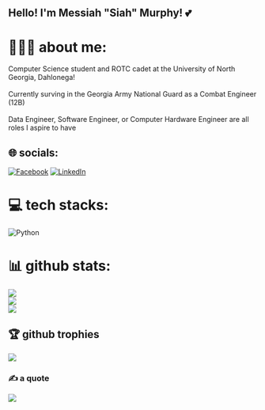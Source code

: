 ## Hello! I'm Messiah "Siah" Murphy! 💕
# 👩🏽‍💻 about me:
Computer Science student and ROTC cadet at the University of North Georgia, Dahlonega! <br/><br>  Currently surving in the Georgia Army National Guard as a Combat Engineer (12B) <br/><br> Data Engineer, Software Engineer, or Computer Hardware Engineer are all roles I aspire to have <br/>


## 🌐 socials:
[![Facebook](https://img.shields.io/badge/Facebook-%231877F2.svg?logo=Facebook&logoColor=white)](https://facebook.com/siahmurphy) [![LinkedIn](https://img.shields.io/badge/LinkedIn-%230077B5.svg?logo=linkedin&logoColor=white)](https://linkedin.com/in/https://www.linkedin.com/in/cdt-messiah-murphy-39965b25b/) 

# 💻 tech stacks:
![Python](https://img.shields.io/badge/python-3670A0?style=for-the-badge&logo=python&logoColor=ffdd54) 
# 📊 github stats:
![](https://github-readme-stats.vercel.app/api?username=saismurphy&theme=rose_pine&hide_border=false&include_all_commits=false&count_private=false)<br/>
![](https://github-readme-streak-stats.herokuapp.com/?user=saismurphy&theme=rose_pine&hide_border=false)<br/>
![](https://github-readme-stats.vercel.app/api/top-langs/?username=saismurphy&theme=rose_pine&hide_border=false&include_all_commits=false&count_private=false&layout=compact)

## 🏆 github trophies
![](https://github-profile-trophy.vercel.app/?username=saismurphy&theme=calm_pink&no-frame=false&no-bg=true&margin-w=4)

### ✍️ a quote
![](https://quotes-github-readme.vercel.app/api?type=vetical&theme=radical)

<!-- Proudly created with GPRM ( https://gprm.itsvg.in ) -->
